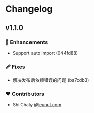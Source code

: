 # Changelog


## v1.1.0


### 🚀 Enhancements

  - Support auto import (044fd88)

### 🩹 Fixes

  - 解决发布后依赖错误的问题 (ba7cdb3)

### ❤️  Contributors

- Shi.Chaly <i@eunut.com>

